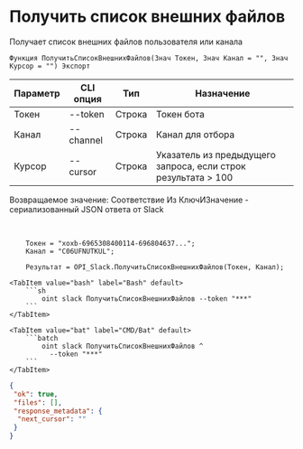 ﻿---
sidebar_position: 1
---

# Получить список внешних файлов
 Получает список внешних файлов пользователя или канала



`Функция ПолучитьСписокВнешнихФайлов(Знач Токен, Знач Канал = "", Знач Курсор = "") Экспорт`

  | Параметр | CLI опция | Тип | Назначение |
  |-|-|-|-|
  | Токен | --token | Строка | Токен бота |
  | Канал | --channel | Строка | Канал для отбора |
  | Курсор | --cursor | Строка | Указатель из предыдущего запроса, если строк результата > 100 |

  
  Возвращаемое значение:   Соответствие Из КлючИЗначение - сериализованный JSON ответа от Slack

<br/>




```bsl title="Пример кода"
    Токен = "xoxb-6965308400114-696804637...";
    Канал = "C06UFNUTKUL";

    Результат = OPI_Slack.ПолучитьСписокВнешнихФайлов(Токен, Канал);
```
    

 <Tabs>
  
    <TabItem value="bash" label="Bash" default>
        ```sh
            oint slack ПолучитьСписокВнешнихФайлов --token "***"
        ```
    </TabItem>
  
    <TabItem value="bat" label="CMD/Bat" default>
        ```batch
            oint slack ПолучитьСписокВнешнихФайлов ^
              --token "***"
        ```
    </TabItem>
</Tabs>


```json title="Результат"
{
 "ok": true,
 "files": [],
 "response_metadata": {
  "next_cursor": ""
 }
}
```
